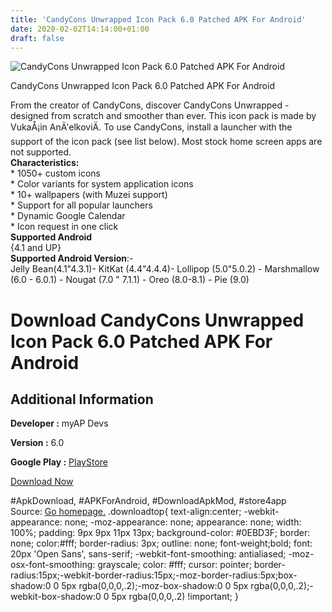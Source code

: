 ```yaml
---
title: 'CandyCons Unwrapped Icon Pack 6.0 Patched APK For Android'
date: 2020-02-02T14:14:00+01:00
draft: false
---
```


![CandyCons Unwrapped Icon Pack 6.0 Patched APK For Android](https://i0.wp.com/apkhome.net/wp-content/uploads/2020/02/CandyCons-Unwrapped-Icon-Pack-6.0-Patched.png "CandyCons Unwrapped Icon Pack 6.0 Patched APK For Android")

  

CandyCons Unwrapped Icon Pack 6.0 Patched APK For Android

From the creator of CandyCons, discover CandyCons Unwrapped - designed from scratch and smoother than ever. This icon pack is made by VukaÅ¡in AnÄ'elkoviÄ. To use CandyCons, install a launcher with the support of the icon pack (see list below). Most stock home screen apps are not supported.  
**Characteristics:**  
\* 1050+ custom icons  
\* Color variants for system application icons  
\* 10+ wallpapers (with Muzei support)  
\* Support for all popular launchers  
\* Dynamic Google Calendar  
\* Icon request in one click  
**Supported Android**  
{4.1 and UP}  
**Supported Android Version**:-  
Jelly Bean(4.1"4.3.1)- KitKat (4.4"4.4.4)- Lollipop (5.0"5.0.2) - Marshmallow (6.0 - 6.0.1) - Nougat (7.0 " 7.1.1) - Oreo (8.0-8.1) - Pie (9.0)

Download CandyCons Unwrapped Icon Pack 6.0 Patched APK For Android
==================================================================

Additional Information
----------------------

**Developer :** myAP Devs

**Version :** 6.0

**Google Play :** [PlayStore](https://play.google.com/store/apps/details?id=vukash.in.candycons.unwrapped)

  

[Download Now](https://store4app.co/post/candycons-unwrapped-icon-pack-6-0-patched-apk-for-android_1580638249)

  
#ApkDownload, #APKForAndroid, #DownloadApkMod, #store4app  
Source: [Go homepage.](https://store4app.co/post/candycons-unwrapped-icon-pack-6-0-patched-apk-for-android_1580638249) .downloadtop{ text-align:center; -webkit-appearance: none; -moz-appearance: none; appearance: none; width: 100%; padding: 9px 9px 11px 13px; background-color: #0EBD3F; border: none; color:#fff; border-radius: 3px; outline: none; font-weight;bold; font: 20px 'Open Sans', sans-serif; -webkit-font-smoothing: antialiased; -moz-osx-font-smoothing: grayscale; color: #fff; cursor: pointer; border-radius:15px;-webkit-border-radius:15px;-moz-border-radius:5px;box-shadow:0 0 5px rgba(0,0,0,.2);-moz-box-shadow:0 0 5px rgba(0,0,0,.2);-webkit-box-shadow:0 0 5px rgba(0,0,0,.2) !important; }